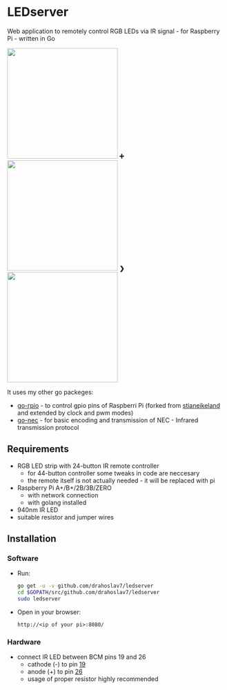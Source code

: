 # LEDserver
Web application to remotely control RGB LEDs via IR signal - for Raspberry Pi - written in Go

<img src="/../images/piir.jpg?raw=true" height=256 /> **➕**
<img src="/../images/web.png?raw=true" height=256 /> **❯**
<img src="/../images/irr.jpg?raw=true" height=256 />

It uses my other go packeges:
   - [go-rpio](//github.com/drahoslav7/go-rpio) - to control gpio pins of Raspberri Pi (forked from [stianeikeland](//github.com/stianeikeland/go-rpio) and extended by clock and pwm modes)
   - [go-nec](//github.com/drahoslav7/go-nec) - for basic encoding and transmission of NEC - Infrared transmission protocol
   

## Requirements
- RGB LED strip with 24-button IR remote controller
   - for 44-button controller some tweaks in code are neccesary
   - the remote itself is not actually needed - it will be replaced with pi
- Raspberry Pi A+/B+/2B/3B/ZERO
  - with network connection
  - with golang installed
- 940nm IR LED
- suitable resistor and jumper wires

## Installation
### Software
- Run:
  ```bash
  go get -u -v github.com/drahoslav7/ledserver
  cd $GOPATH/src/github.com/drahoslav7/ledserver
  sudo ledserver
  ```
- Open in your browser:
  ```
  http://<ip of your pi>:8080/
  ```
### Hardware
- connect IR LED between BCM pins 19 and 26
  - cathode (-) to pin [19](https://pinout.xyz/pinout/pin35_gpio19 "physical pin 35")
  - anode (+) to pin [26](https://pinout.xyz/pinout/pin37_gpio26 "physical pin 37")
  - usage of proper resistor highly recommended
